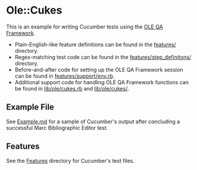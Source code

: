 # Ole::Cukes

This is an example for writing Cucumber tests using the [OLE QA Framework](http://github.com/jkwaldrip/ole-qa-framework).

* Plain-English-like feature definitions can be found in the [features/](/features/) directory.
* Regex-matching test code can be found in the [features/step_definitons/](/features/step_definitions/) directory.
* Before-and-after code for setting up the OLE QA Framework session can be found in [features/support/env.rb](/features/support/env.rb).
* Additional support code for handling OLE QA Framework functions can be found in [lib/ole/cukes.rb](/lib/ole/cukes.rb) and [lib/ole/cukes/](/lib/ole/cukes/).

## Example File

See [Example.md](/Example.md) for a sample of Cucumber's output after concluding a successful Marc Bibliographic Editor test.

## Features

See the [Features](/features) directory for Cucumber's test files.
